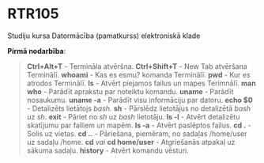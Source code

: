 # RTR105
Studiju kursa Datormācība (pamatkurss) elektroniskā klade

__Pirmā nodarbība__:
>**Ctrl+Alt+T** - Termināla atvēršna.
**Ctrl+Shift+T** - New Tab atvēršana Terminālī.
**whoami** - Kas es esmu? komanda Terminālī.
**pwd** - Kur es atrodos Terminālī.
**ls** - Atvērt piejamos failus un mapes Terimnālī.
**man who** - Parādīt aprakstu par noteiktu komandu.
**uname** - Parādīt nosaukumu.
**uname -a** - Parādīt visu informāciju par datoru.
**echo $0** - Detalizēts lietātojs _bash_.
**sh** - Pārslēdz lietotājus no detalizētā _bash_ uz _sh_.
**exit** - Pāriet no _sh_ uz _bash_ lietotāju.
**ls -l** - Atvērt detalizētu skatījumu par failiem un mapēm.
**ls -a** - Atvērt paslēptos failus.
**cd .** - Solis uz vietas.
**cd ..** - Pāriešana, piemēram, no sadaļas /home/user uz sadaļu /home.
**cd** _vai_ **cd home/user** - Atgriešanās atpakaļ uz sākuma sadaļu.
**history** - Atvērt komandu vēsturi.
